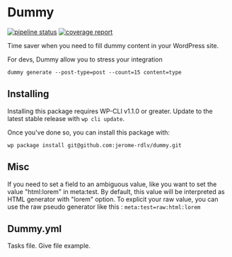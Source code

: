 Dummy
=====

[![pipeline status](https://gitlab.rue-de-la-vieille.fr/jerome/dummy/badges/develop/pipeline.svg)](https://gitlab.rue-de-la-vieille.fr/jerome/dummy/commits/develop)
[![coverage report](https://gitlab.rue-de-la-vieille.fr/jerome/dummy/badges/develop/coverage.svg)](https://gitlab.rue-de-la-vieille.fr/jerome/dummy/commits/develop)

Time saver when you need to fill dummy content in your WordPress site.

For devs, Dummy allow you to stress your integration

    dummy generate --post-type=post --count=15 content=type

## Installing

Installing this package requires WP-CLI v1.1.0 or greater. Update to the latest stable release with `wp cli update`.

Once you've done so, you can install this package with:

    wp package install git@github.com:jerome-rdlv/dummy.git

## Misc

If you need to set a field to an ambiguous value, like you want
to set the value "html:lorem" in meta:test. By default, this value will be interpreted
as HTML generator with "lorem" option. To explicit your raw value, you can use
the raw pseudo generator like this : `meta:test=raw:html:lorem`

## Dummy.yml

Tasks file. Give file example.